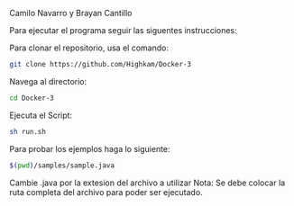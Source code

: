 Camilo Navarro y Brayan Cantillo

Para ejecutar el programa seguir las siguentes instrucciones:

Para clonar el repositorio, usa el comando:
```bash
git clone https://github.com/Highkam/Docker-3
```
Navega al directorio:
```bash
cd Docker-3
```
Ejecuta el Script:

```bash
sh run.sh
```
Para probar los ejemplos haga lo siguiente:
```bash
$(pwd)/samples/sample.java
```
Cambie .java por la extesion del archivo a utilizar
Nota: Se debe colocar la ruta completa del archivo para poder ser ejecutado.
